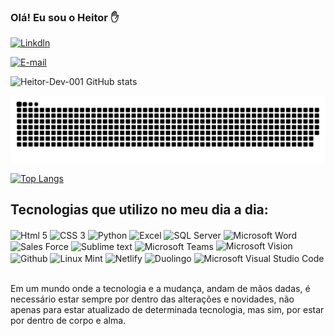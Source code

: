 

### Olá! Eu sou o Heitor ✋

[![Linkdln](https://img.shields.io/badge/LinkedIn-0077B5?style=for-the-badge&logo=linkedin&logoColor=white)](www.linkedin.com/in/heitor-silva-37714b1a0)

[![E-mail](https://img.shields.io/badge/Microsoft_Outlook-0078D4?style=for-the-badge&logo=microsoft-outlook&logoColor=white)](heitorsilvanascimento2@outlook.com)

![Heitor-Dev-001 GitHub stats](https://github-readme-stats.vercel.app/api?username=Heitor-Dev-001&show_icons=true&theme=merko)

<img align="center" alt="github contribution grid snake animation" src="https://raw.githubusercontent.com/mari4souza/mari4souza/output/github-contribution-grid-snake.svg" style="visibility:visible;max-width:100%;">

[![Top Langs](https://github-readme-stats.vercel.app/api/top-langs/?username=Heitor-Dev-001)](https://github.com/Heitor-Dev-001/github-readme-stats)

## Tecnologias que utilizo no meu dia a dia:

<div> 
 <img align="center" alt="Html 5" src="https://img.shields.io/badge/HTML5-E34F26?style=for-the-badge&logo=html5&logoColor=white" />

<img align="center" alt="CSS 3" src="https://img.shields.io/badge/CSS3-1572B6?style=for-the-badge&logo=css3&logoColor=white" />

<img align="center" alt="Python" src="https://img.shields.io/badge/Python-3776AB?style=for-the-badge&logo=python&logoColor=white"/>

<img align="center" alt="Excel" src="https://img.shields.io/badge/Microsoft_Excel-217346?style=for-the-badge&logo=microsoft-excel&logoColor=white"/>

<img align="center" alt="SQL Server" src="https://img.shields.io/badge/Microsoft_SQL_Server-CC2927?style=for-the-badge&logo=microsoft-sql-server&logoColor=white"/>

<img align="center" alt="Microsoft Word" src="https://img.shields.io/badge/Microsoft_Word-2B579A?style=for-the-badge&logo=microsoft-word&logoColor=white"/>

<img align="center" alt="Sales Force" src="https://img.shields.io/badge/Salesforce-00A1E0?style=for-the-badge&logo=Salesforce&logoColor=white"/>

<img align="center" alt="Sublime text" src="https://img.shields.io/badge/sublime_text-%23575757.svg?&style=for-the-badge&logo=sublime-text&logoColor=important"/>

<img align="center" alt="Microsoft Teams" src="https://img.shields.io/badge/Microsoft_Teams-6264A7?style=for-the-badge&logo=microsoft-teams&logoColor=white"/>

<img aling="center" alt="Microsoft Vision" src="https://img.shields.io/badge/Microsoft_Visio-3955A3?style=for-the-badgee&logo=microsoft-visio&logoColor=white"/>

<img align="center" alt="Github" src="https://img.shields.io/badge/GitHub-100000?style=for-the-badge&logo=github&logoColor=white"/>

<img align="center" alt="Linux Mint" src="https://img.shields.io/badge/Linux_Mint-87CF3E?style=for-the-badge&logo=linux-mint&logoColor=white"/>

<img align="center" alt="Netlify" src="https://img.shields.io/badge/Netlify-00C7B7?style=for-the-badge&logo=netlify&logoColor=white"/>

<img align="center" alt="Duolingo" src="https://img.shields.io/badge/Duolingo-58CC02?style=for-the-badge&logo=Duolingo&logoColor=white"/>

<img align="center" alt="Microsoft Visual Studio Code" src="https://img.shields.io/badge/Visual_Studio_Code-0078D4?style=for-the-badge&logo=visual%20studio%20code&logoColor=white"/>

</div><br>

Em um mundo onde a tecnologia e a mudança, andam de mãos dadas, é necessário
estar sempre por dentro das alterações e novidades, não apenas para estar atualizado de determinada tecnologia, mas sim, por estar por dentro de corpo e alma.


